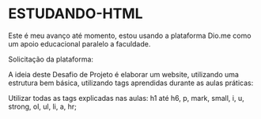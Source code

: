 # ESTUDANDO-HTML
Este é meu avanço até  momento, estou usando a plataforma Dio.me como um apoio educacional paralelo a faculdade.

Solicitação da plataforma:

A ideia deste Desafio de Projeto é elaborar um website, utilizando uma estrutura bem básica, utilizando tags aprendidas durante as aulas práticas:
 
Utilizar todas as tags explicadas nas aulas: h1 até h6, p, mark, small, i, u, strong, ol, ul, li, a, hr;
